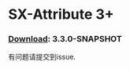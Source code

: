 # SX-Attribute 3+
### [Download](https://github.com/Saukiya/SX-Attribute/releases/download/3.3.0/SX-Attribute-3.3.0.jar): 3.3.0-SNAPSHOT

有问题请提交到issue.

<br>
